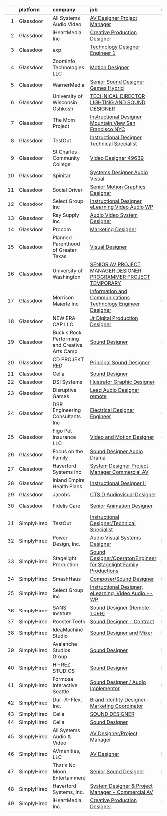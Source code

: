 

|    | platform    | company                                       | job                                                                                                                                                                                                                                                                                                                                                                                                                                                                                                                                                                                                                                                                                                                                                                                                                                                                                                                                                                                                                                                                                                                                                | update_time   | location                 |
|---:|:------------|:----------------------------------------------|:---------------------------------------------------------------------------------------------------------------------------------------------------------------------------------------------------------------------------------------------------------------------------------------------------------------------------------------------------------------------------------------------------------------------------------------------------------------------------------------------------------------------------------------------------------------------------------------------------------------------------------------------------------------------------------------------------------------------------------------------------------------------------------------------------------------------------------------------------------------------------------------------------------------------------------------------------------------------------------------------------------------------------------------------------------------------------------------------------------------------------------------------------|:--------------|:-------------------------|
|  1 | Glassdoor   | All Systems Audio   Video                     | [AV Designer Project Manager](https://www.glassdoor.com/partner/jobListing.htm?pos=102&ao=1110586&s=58&guid=000001813ced04efac723064b6845fa2&src=GD_JOB_AD&t=SR&vt=w&ea=1&cs=1_d7972f51&cb=1654584575621&jobListingId=1007899232303&cpc=7E12564F79EA0E70&jrtk=3-0-1g4ueq191r0f8802-1g4ueq19egsq6800-fd91c325230a0d8f--6NYlbfkN0AiXPlSCmAt8JanzF0pDtDYmr9L8zmHkbn3Rt-Ph3jD-4_NMlTB1NCUp5hv0EZwa34TYv_hro2g7yOOpOBQ3iD38iKKEYHyxR5F9GqpUANBe--ODh-PZ4cVsyZjkdo3KXB2yPJwXkZVMM1I6x6V1ow3sqUjRTrFzwZoAGiDbLm2EA8zveNuQWIaK1EvQEQ_TgRJqLkshcMm1aLb1M4dXOXvpY-9Yfs6YSAqRXKaJXWDeKaby1PQzHfzgSkAsp8ulwgpdqwNBKZ_W2-ReMYrdqssiaqNt4cGWQVYTedK-qoQ4PygzyHFz5Ud6NLUFc4OY5dX6wGgYwuG2OK3088QABow_gwUZLnhe06Ck3aC51HX0xweAS0kyWTOthCl54qDTSTbLxZ3k1p8Xg457UkpjbkDbusb8Fmyh_T5H4S5uUiX8V3bfL1mcrfv7IdvcS2bvvpmb6-_-Mt9aCs7HHmG71LtS8X_mYCQ-R0PhfDHv7cyDwKlcDvWctnfjavABxxinF_NzBTEov-L1wNm0lV2OSf5)                                                                                                                                                                                                                                                             | 10d           | Hatboro, PA              |
|  2 | Glassdoor   | iHeartMedia  Inc                              | [Creative Production Designer](https://www.glassdoor.com/partner/jobListing.htm?pos=114&ao=1136043&s=58&guid=000001813ced04efac723064b6845fa2&src=GD_JOB_AD&t=SR&vt=w&cs=1_18f0531a&cb=1654584575623&jobListingId=1007921252997&jrtk=3-0-1g4ueq191r0f8802-1g4ueq19egsq6800-eeacc4e59b3d9e51-)                                                                                                                                                                                                                                                                                                                                                                                                                                                                                                                                                                                                                                                                                                                                                                                                                                                      | 24h           | Pennsylvania             |
|  3 | Glassdoor   | exp                                           | [Technology Designer Engineer 1](https://www.glassdoor.com/partner/jobListing.htm?pos=118&ao=1136043&s=58&guid=000001813ced04efac723064b6845fa2&src=GD_JOB_AD&t=SR&vt=w&cs=1_ddc292c4&cb=1654584575623&jobListingId=1007899351384&jrtk=3-0-1g4ueq191r0f8802-1g4ueq19egsq6800-b1f69bf9e7d62bbf-)                                                                                                                                                                                                                                                                                                                                                                                                                                                                                                                                                                                                                                                                                                                                                                                                                                                    | 10d           | Coral Gables, FL         |
|  4 | Glassdoor   | ZoomInfo Technologies LLC                     | [Motion Designer](https://www.glassdoor.com/partner/jobListing.htm?pos=117&ao=1136043&s=58&guid=000001813ced04efac723064b6845fa2&src=GD_JOB_AD&t=SR&vt=w&ea=1&cs=1_eee34d31&cb=1654584575623&jobListingId=1007913940850&jrtk=3-0-1g4ueq191r0f8802-1g4ueq19egsq6800-59a9213266ad93f4-)                                                                                                                                                                                                                                                                                                                                                                                                                                                                                                                                                                                                                                                                                                                                                                                                                                                              | 4d            | Waltham, MA              |
|  5 | Glassdoor   | WarnerMedia                                   | [Senior Sound Designer  Games  Hybrid ](https://www.glassdoor.com/partner/jobListing.htm?pos=110&ao=1136043&s=58&guid=000001813ced04efac723064b6845fa2&src=GD_JOB_AD&t=SR&vt=w&cs=1_f9557cc8&cb=1654584575622&jobListingId=1007900217121&jrtk=3-0-1g4ueq191r0f8802-1g4ueq19egsq6800-f4e9ce9034c64b67-)                                                                                                                                                                                                                                                                                                                                                                                                                                                                                                                                                                                                                                                                                                                                                                                                                                             | 9d            | Kirkland, WA             |
|  6 | Glassdoor   | University of Wisconsin   Oshkosh             | [TECHNICAL DIRECTOR  LIGHTING AND SOUND DESIGNER](https://www.glassdoor.com/partner/jobListing.htm?pos=122&ao=1136043&s=58&guid=000001813ced04efac723064b6845fa2&src=GD_JOB_AD&t=SR&vt=w&cs=1_288abd0b&cb=1654584575623&jobListingId=1007913710734&jrtk=3-0-1g4ueq191r0f8802-1g4ueq19egsq6800-47e557860f41eadd-)                                                                                                                                                                                                                                                                                                                                                                                                                                                                                                                                                                                                                                                                                                                                                                                                                                   | 4d            | Oshkosh, WI              |
|  7 | Glassdoor   | The Mom Project                               | [Instructional Designer  Mountain View San Francisco NYC ](https://www.glassdoor.com/partner/jobListing.htm?pos=109&ao=1110586&s=58&guid=000001813ced04efac723064b6845fa2&src=GD_JOB_AD&t=SR&vt=w&cs=1_93498262&cb=1654584575622&jobListingId=1007896401340&cpc=9908D8D4413DBB8A&jrtk=3-0-1g4ueq191r0f8802-1g4ueq19egsq6800-88b47a0affaa75b5--6NYlbfkN0BDp_epf89aHDQhKpPegNJQ_ldQpEFZQsM9OcONMGxWx6pU56EKHF58QjVdAUvn2gU_Aj6odxKroJ-zZExbriW2d2T9nCCdIvP_ALukqWAVNQ0kTygyfJCwESnZnvvD6ajJ0i5UZBhbWhbgieUBSSU4Ro2mmbq5BxL33Ar6qOAZTjeXFBwG3F-EGHmd9OIHNWiyo3oy99t0CBM9mumh29ei0JLJX9XrToDNtjR-8JM8TMHwuRrSZutJbyT_x2eyHate_t7E_7wjnqIDosE1Sj-bdj5nE9knufk8hxnBMND--4T2vOa8rbDeX479cdpm8ElWXclrRu1sY6GrNDTAlgR1ikyJwUSXqJ6emTauE69jd11JKmS_Pv1UqX3pnUcRrIt2IRMJL8C2iszoourAYhZeZxsQaZ19J6F9-dHtEAFzlnRkzmcRmYyxOjJ-lVFdnWjtPVAzkkas2aDz559M-Z3AEJqj8dhRf1cmn0coAduTw4T5idkLqY_Nyf8QJhxXRXG8GnXr5DRxhKvZUbwnrh-6CdyJizbEQyf22cS4IRwJwvTlEbfBNuW39qRc71p9mkeuuiRlwQ5wog%3D%3D)                                                                                                                                                                         | 11d           | Mountain View, CA        |
|  8 | Glassdoor   | TestOut                                       | [Instructional Designer Technical Specialist](https://www.glassdoor.com/partner/jobListing.htm?pos=104&ao=1110586&s=58&guid=000001813ced04efac723064b6845fa2&src=GD_JOB_AD&t=SR&vt=w&ea=1&cs=1_8e4e0c2b&cb=1654584575621&jobListingId=1007899156961&cpc=CA43532650C61C38&jrtk=3-0-1g4ueq191r0f8802-1g4ueq19egsq6800-bcc2218e43bef354--6NYlbfkN0DvEm3ZFflYNZDyIfyg5N-cpxjGt5mtAUGKsixrF0JahE-ST3RHWlGLKAX8qHSrKhaO78JmdLbtjvOg6ekRbzm2HOWfCjmrgFIkNsWmRJMrtt_3-5-Iakoth1Gulzc5JmAQEowbwjV2UyZ08YxkzCbUj1FCHenoC3P3kzoRzrcuqgSZCbG8xyyPQo1f5ArWBVNlvxMlwLWyliu9yoGuzy5Qf5_t1D5BKIAF7Ne1z-exSc9EfsBXOPiMCalSvijoWeJ-v-C9XfR3UFcqpoYd6VTMVnpId24n5S4wT06IAXiCg1U1r06NdBELbH6OGZlzWBhGY14wW2SItAGZd_31QpZWXV6W3OECbCB0Gls1csPFeo_2HOaV3iMChMjPuH0utIcHbGpuWGcIsQJ_r9UksL5OmCMcUbg_Q4DOhDrDg0zZ6wediHKAFuTuh9W1keZP52nNOBLGHaJikDGF89lpqtNeEoXF9_2WRuATPG3fs3fil6F2XhsgB78IrPOlI0W5uEKZbDoTdXM2e54pkjjYcHkx--LT_whGbE2U_aED_YpvsYNdmbK_BVASCbeysLEd0thq3Y9kqzWYbQ40aTZ9Cw9J-lrMbKljQbE%3D)                                                                                                                                                               | 10d           | Pleasant Grove, UT       |
|  9 | Glassdoor   | St  Charles Community College                 | [Video Designer   49639](https://www.glassdoor.com/partner/jobListing.htm?pos=123&ao=1136043&s=58&guid=000001813ced04efac723064b6845fa2&src=GD_JOB_AD&t=SR&vt=w&cs=1_4ec3d82c&cb=1654584575624&jobListingId=1007895111722&jrtk=3-0-1g4ueq191r0f8802-1g4ueq19egsq6800-5cc074f3daa8994b-)                                                                                                                                                                                                                                                                                                                                                                                                                                                                                                                                                                                                                                                                                                                                                                                                                                                            | 11d           | Cottleville, MO          |
| 10 | Glassdoor   | Spinitar                                      | [Systems Designer   Audio Visual](https://www.glassdoor.com/partner/jobListing.htm?pos=125&ao=1136043&s=58&guid=000001813ced04efac723064b6845fa2&src=GD_JOB_AD&t=SR&vt=w&ea=1&cs=1_a228ab77&cb=1654584575624&jobListingId=1007895104354&jrtk=3-0-1g4ueq191r0f8802-1g4ueq19egsq6800-8a8025c7d57454b4-)                                                                                                                                                                                                                                                                                                                                                                                                                                                                                                                                                                                                                                                                                                                                                                                                                                              | 11d           | Tempe, AZ                |
| 11 | Glassdoor   | Social Driver                                 | [Senior Motion Graphics Designer](https://www.glassdoor.com/partner/jobListing.htm?pos=120&ao=1136043&s=58&guid=000001813ced04efac723064b6845fa2&src=GD_JOB_AD&t=SR&vt=w&ea=1&cs=1_bf566268&cb=1654584575623&jobListingId=1007889229270&jrtk=3-0-1g4ueq191r0f8802-1g4ueq19egsq6800-8f0c264404a63215-)                                                                                                                                                                                                                                                                                                                                                                                                                                                                                                                                                                                                                                                                                                                                                                                                                                              | 13d           | Austin, TX               |
| 12 | Glassdoor   | Select Group Inc                              | [Instructional Designer  eLearning  Video Audio    WP](https://www.glassdoor.com/partner/jobListing.htm?pos=105&ao=1110586&s=58&guid=000001813ced04efac723064b6845fa2&src=GD_JOB_AD&t=SR&vt=w&ea=1&cs=1_bf45b79f&cb=1654584575622&jobListingId=1007903268547&cpc=E6B95A06C1BC174B&jrtk=3-0-1g4ueq191r0f8802-1g4ueq19egsq6800-39581e54060a3f5e--6NYlbfkN0Bcn-ADAbRvyrq3DH3YqD1gQOSfU_zTPvvfh0XXiz3pBAa41gXbEVBKQgVaXyt5edI9xpEckj9uk8nnprzQzSH_s5FsNM5FRNr_JquSitccFFapohcJI9tnK_eWm1cT3wRTS5uG3k5LhnBQqIJNJ3OxfuJQgM2YbBrHmLYxkTY2f3hC4dan70urL7-PEgrLzwpzffo9k0E1PqIHskkR6QFSuKJLvP36Szv5NlE4yvvJXx8jSuLeY-kq8XfSAGoekkypgqgBoz4Ai11kDmfxmejBCDnL-wxCjogyhWvzjwCAjuhWmE8PC6TZGIxCB90jq_G9n8iN6h_MgM9YZ1SIfvbwlxyIfzKKZEuazO2dVCm9fZEgGhItGKL9nuDM9kcvtHskmFE5ffKI6X3KJV5aenBn3wMUeNHV7rt2SGPHKZ_VWAZScCCCvPciDntD6mI4iyvZv4zg1Uv43Z_-BUD1z7yEBJKmnv105IWY5nIJH8ylvCpObaSDTEwNpXv_V6Gn0qajX4fG6RltEQ%3D%3D)                                                                                                                                                                                                                                        | 7d            | White Plains, NY         |
| 13 | Glassdoor   | Ray Supply  Inc                               | [Audio Video System Designer](https://www.glassdoor.com/partner/jobListing.htm?pos=127&ao=1136043&s=58&guid=000001813ced04efac723064b6845fa2&src=GD_JOB_AD&t=SR&vt=w&ea=1&cs=1_42784fd3&cb=1654584575624&jobListingId=1007898576961&jrtk=3-0-1g4ueq191r0f8802-1g4ueq19egsq6800-0dfc9573744c5cd8-)                                                                                                                                                                                                                                                                                                                                                                                                                                                                                                                                                                                                                                                                                                                                                                                                                                                  | 10d           | Glens Falls, NY          |
| 14 | Glassdoor   | Procom                                        | [Marketing Designer](https://www.glassdoor.com/partner/jobListing.htm?pos=108&ao=1110586&s=58&guid=000001813ced04efac723064b6845fa2&src=GD_JOB_AD&t=SR&vt=w&ea=1&cs=1_76f557b1&cb=1654584575622&jobListingId=1007914066360&cpc=FAE5E775D180B2FB&jrtk=3-0-1g4ueq191r0f8802-1g4ueq19egsq6800-53f5a8fd2fc2bd21--6NYlbfkN0BreR47D9bMWJ28XlwS8rs2_GIFY3-vSdy_Xwl-swcV-gCuRUOa31ynKx_yeYaLQSHs7KVFBHG07HlARXnUVO7DvP02xRXbX8_HVHv_TvoGchXMPtFh2kX4ajj5dQzg2z2OhygTOTUZK1M2b-7FFaAxfufoEkjnppM0VuxIcUs1OGGcTZFH3PDF5NcoGWEvOvtTk9qvw6OkNcvVO7FyrQOrYEoMDTxaG_UaWLs0onmtNrvAGlrMkSDgwZtZ1TN7D3-_iwqGHZavauvdwh6-WK45EDmN1WgA66YcwxSHmOpkpCgWgl3u0Jkk4sDapBMcDe3iA0LZIn-gig11aW1fLyc_4Cg4nV3HmNb3u0rP6amMok-h4K44TfG_okQ5mrNe-Qo3lMR7wv34GNoq8XA1FOj8eVNOJmJARG5Is1bXXqk-g4bksdNXuIhfF7p6NudwL1fKPMFXUxncyYpKZB29sWMGZyR2mUmn_TeWRIsGgc5qdgRTh_xnIXPJbUTmqGRbP0WVeIVD8neg0B-PvEDaVW1nVQSpqXnS_CJKsLqQE7dZ0-dCUoKKrWDp-cY74WN_RQcNWSMNsZJC2gD-E_CEHc9H)                                                                                                                                                                                                      | 4d            | New York, NY             |
| 15 | Glassdoor   | Planned Parenthood of Greater Texas           | [Visual Designer](https://www.glassdoor.com/partner/jobListing.htm?pos=119&ao=1136043&s=58&guid=000001813ced04efac723064b6845fa2&src=GD_JOB_AD&t=SR&vt=w&cs=1_6a74b42d&cb=1654584575623&jobListingId=1007892953765&jrtk=3-0-1g4ueq191r0f8802-1g4ueq19egsq6800-c5d9722d2779e937-)                                                                                                                                                                                                                                                                                                                                                                                                                                                                                                                                                                                                                                                                                                                                                                                                                                                                   | 12d           | Austin, TX               |
| 16 | Glassdoor   | University of Washington                      | [SENIOR AV PROJECT MANAGER DESIGNER PROGRAMMER  PROJECT TEMPORARY ](https://www.glassdoor.com/partner/jobListing.htm?pos=130&ao=1136043&s=58&guid=000001813ced04efac723064b6845fa2&src=GD_JOB_AD&t=SR&vt=w&cs=1_0a898cee&cb=1654584575625&jobListingId=1007894840391&jrtk=3-0-1g4ueq191r0f8802-1g4ueq19egsq6800-8142258d671473d4-)                                                                                                                                                                                                                                                                                                                                                                                                                                                                                                                                                                                                                                                                                                                                                                                                                 | 11d           | Seattle, WA              |
| 17 | Glassdoor   | Morrison Maierle Inc                          | [Information and Communications Technology Engineer Designer](https://www.glassdoor.com/partner/jobListing.htm?pos=129&ao=1136043&s=58&guid=000001813ced04efac723064b6845fa2&src=GD_JOB_AD&t=SR&vt=w&ea=1&cs=1_02495fa1&cb=1654584575624&jobListingId=1007907517652&jrtk=3-0-1g4ueq191r0f8802-1g4ueq19egsq6800-d91e932d1539b555-)                                                                                                                                                                                                                                                                                                                                                                                                                                                                                                                                                                                                                                                                                                                                                                                                                  | 6d            | Missoula, MT             |
| 18 | Glassdoor   | NEW ERA CAP LLC                               | [Jr Digital Production Designer](https://www.glassdoor.com/partner/jobListing.htm?pos=115&ao=1136043&s=58&guid=000001813ced04efac723064b6845fa2&src=GD_JOB_AD&t=SR&vt=w&ea=1&cs=1_c3e6c0fc&cb=1654584575623&jobListingId=1007896043705&jrtk=3-0-1g4ueq191r0f8802-1g4ueq19egsq6800-4b7273375db3912c-)                                                                                                                                                                                                                                                                                                                                                                                                                                                                                                                                                                                                                                                                                                                                                                                                                                               | 11d           | Buffalo, NY              |
| 19 | Glassdoor   | Buck s Rock Performing and Creative Arts Camp | [Sound Designer](https://www.glassdoor.com/partner/jobListing.htm?pos=101&ao=1110586&s=58&guid=000001813ced04efac723064b6845fa2&src=GD_JOB_AD&t=SR&vt=w&ea=1&cs=1_f3ba0c3b&cb=1654584575621&jobListingId=1007913743299&cpc=B72124DFC812C29A&jrtk=3-0-1g4ueq191r0f8802-1g4ueq19egsq6800-fda9162bb6400c2a--6NYlbfkN0BdDHiSlq2TKVYTvK036ioTcRDjelCKzvFOpLFiF--0icOI5c6ey-PCyPjnyBY5c8fZcJqUYjwOeux_9Bd2q4ZWOjBYTAptUXtv0PeBCsiGVQgxmxWvOUkJfYOmXchKHjBw12etcBibk3Gx7khGP9lf2n8GTuP67MAVhzLC0Hf5LlXtMh2lLfcnS1GFmi4LSE6cPMi98JxxMjk7kZLFTHHi9pYGywiH2ekJ8Iv3Jq8mScndDOWfp-hftHbfZLlElDjcC3xPFNNz_RmOpzKtl5WYjMSZbJ17gm_5RTGa8Hg89FQuWneW2rtdUI21PSlb0LxQ1Hh9BMzQmzL8NRmRsyig55W7NffzLSfbPQa7KE5ZVIkX6PEJIX3vG6o4GEjyWPO1jnIMLTbg3BVOx62V9HVHEHuZ5M96_Cg-P8-f0f-1jwxl-4UoAB4AGlMn0IBzxMl60Ze8b-ucUHe3yaqtEev2eN6l2VnVpype6_Q2mhIQ7i4H81wHn1-oKszs29ZwZaA%3D)                                                                                                                                                                                                                                                                                            | 4d            | New Milford, CT          |
| 20 | Glassdoor   | CD PROJEKT RED                                | [Principal Sound Designer](https://www.glassdoor.com/partner/jobListing.htm?pos=111&ao=1136043&s=58&guid=000001813ced04efac723064b6845fa2&src=GD_JOB_AD&t=SR&vt=w&ea=1&cs=1_a309e4bb&cb=1654584575622&jobListingId=1007896683232&jrtk=3-0-1g4ueq191r0f8802-1g4ueq19egsq6800-2f47e705cfda3598-)                                                                                                                                                                                                                                                                                                                                                                                                                                                                                                                                                                                                                                                                                                                                                                                                                                                     | 11d           | Boston, MA               |
| 21 | Glassdoor   | Cella                                         | [Sound Designer](https://www.glassdoor.com/partner/jobListing.htm?pos=107&ao=1110586&s=58&guid=000001813ced04efac723064b6845fa2&src=GD_JOB_AD&t=SR&vt=w&cs=1_15d321f8&cb=1654584575622&jobListingId=1007910244754&cpc=2CAED5C921A5F994&jrtk=3-0-1g4ueq191r0f8802-1g4ueq19egsq6800-acf8918a4756dd36--6NYlbfkN0ABL5jwqrJX8j4-zsE1pdctockIOMh3bUiDojLxDHSgfnyfdrl215GIT9Vdrv6w9UnBD60lpH1as6ysXdPIei2NocW199eqYkfFtsi0OoZf90bwxfIkpt7nc3JziPU96mmFmseqTuplU7gi4oBwA4PiZNpE7c1WYXIoYo8QPnAkxtDs1WgAItNSsDnuzgop9p2fwMZ889KP-MWmxy61DOmbaLn4n6axP-a9BmqNbiTmpkw_Y8pX8JUJEPngaPLmYRKNL5P_OoQ1bzaHkGvTsOAX9B90jmBo7hcvanh-Fcf9iCsTcowu_iYuHpAKzCMIynG_eJG_pw7lj0M6hKY8y_4ZxZWCybJ2JOg3vbJMYkVDeAvOKYi8lsXeyBlsRwurajwPrKHbLvL-KT-RxytrypqKOgO18O9_7N8h8iwc16u0Ju-xKaCeWVcR0DvjEZz_2NeCAA56v-YAzGhH1Cs7vp0EVY17mGUYHQXWXz4dqoseZkAA2ph9fQQ-GwzfsxHgnPpcRZDCZGKcC031DdtvffQfw4iaEDwux3QS3EAh9xjhxSJQ6r7SxBLehzgVY0XZow3a7O3bpcEYvWSWNciksXlgdqg3oixukYA-j6PZBnxCnBYiocSwnPruStVaka74fNEQ69ItlcQG13-H9s8myAqlcgs0QEvVzwi4-rDQLkLSlBhfxUHtSMIeVonXDKwIpP3dlQjGf1pAzcmurLj3oiYCtQcP5LFUV9YavdKTHWTEyjpQVl95szBF8NYeu_JOcrGsvf00LarI-7reFjrGRV2gxRX6wig_bZ8%3D) | 5d            | Peoria, IL               |
| 22 | Glassdoor   | DSI Systems                                   | [Illustrator Graphic Designer](https://www.glassdoor.com/partner/jobListing.htm?pos=106&ao=1110586&s=58&guid=000001813ced04efac723064b6845fa2&src=GD_JOB_AD&t=SR&vt=w&ea=1&cs=1_e6afca5e&cb=1654584575622&jobListingId=1007898755202&cpc=AF770993EC679D41&jrtk=3-0-1g4ueq191r0f8802-1g4ueq19egsq6800-b6042ca925bdaaa1--6NYlbfkN0CI6x2EAPHyLgHY1_5Webl2QLjpyWqD-V-K9F663w0wPL9kZpUrpgKirM8qcErG96Rnxi9fSOBY-C0VKXfo6Gm-GSONb4NATYwuyB4oQopcG3WIABYRabMghT23k-yzajPfOPSxGru0bvvL2NIOv14Qq3pt5ed2o9QBoLlffPA8Oef2ZFBNbX1VmsP60d0XsD_F4j5VqR6EWycS_QUmn_Bo-MaFkOGAggKAJ5y-49COYg9ni4wFbv60u5P5ERtJbm_l-Ztr5Is42ChD-J7TnclDpGOQk6TPwdx0l6uBRBJy1pfC2Cb72o2jMuJm7y2qkuLheQgm8JWpd8GTfgdqJ5wzFeDKT31lzb1cLECILPI5bsAKYTMQkeNTS7KaOlCI6KXLAhum6h9bZRvcxMh-JdqAPhs0qN9ct4VdS0ATVjoMxRhGQpf5XmtCoRWjtFrShGaadJUDoS9olOUZ4OpstpwuJAS6QPOYRVtUEZ6mEEdNuAunX6GUD5rYbj2LN7IItqk7fFFsp8zMf8r_IlVbNOU_kJHsXTJe3g0%3D)                                                                                                                                                                                                                                              | 10d           | Richardson, TX           |
| 23 | Glassdoor   | Disruptive Games                              | [Lead Audio Designer  remote ](https://www.glassdoor.com/partner/jobListing.htm?pos=116&ao=1136043&s=58&guid=000001813ced04efac723064b6845fa2&src=GD_JOB_AD&t=SR&vt=w&ea=1&cs=1_8ec5a11e&cb=1654584575623&jobListingId=1007890195916&jrtk=3-0-1g4ueq191r0f8802-1g4ueq19egsq6800-c951ca15624d77da-)                                                                                                                                                                                                                                                                                                                                                                                                                                                                                                                                                                                                                                                                                                                                                                                                                                                 | 13d           | Berkeley, CA             |
| 24 | Glassdoor   | DBR Engineering Consultants  Inc              | [Electrical Designer  Engineer](https://www.glassdoor.com/partner/jobListing.htm?pos=126&ao=1136043&s=58&guid=000001813ced04efac723064b6845fa2&src=GD_JOB_AD&t=SR&vt=w&ea=1&cs=1_8efd83ed&cb=1654584575624&jobListingId=1007906003015&jrtk=3-0-1g4ueq191r0f8802-1g4ueq19egsq6800-511f3b7a72d4ba7a-)                                                                                                                                                                                                                                                                                                                                                                                                                                                                                                                                                                                                                                                                                                                                                                                                                                                | 6d            | Houston, TX              |
| 25 | Glassdoor   | Figo Pet Insurance LLC                        | [Video and Motion Designer](https://www.glassdoor.com/partner/jobListing.htm?pos=113&ao=1136043&s=58&guid=000001813ced04efac723064b6845fa2&src=GD_JOB_AD&t=SR&vt=w&cs=1_5eb55513&cb=1654584575623&jobListingId=1007913812537&jrtk=3-0-1g4ueq191r0f8802-1g4ueq19egsq6800-282af4d3aef0ea6e-)                                                                                                                                                                                                                                                                                                                                                                                                                                                                                                                                                                                                                                                                                                                                                                                                                                                         | 4d            | Remote                   |
| 26 | Glassdoor   | Focus on the Family                           | [Sound Designer  Audio Drama](https://www.glassdoor.com/partner/jobListing.htm?pos=112&ao=1136043&s=58&guid=000001813ced04efac723064b6845fa2&src=GD_JOB_AD&t=SR&vt=w&cs=1_7da33760&cb=1654584575623&jobListingId=1007910959806&jrtk=3-0-1g4ueq191r0f8802-1g4ueq19egsq6800-a7e98fde99950204-)                                                                                                                                                                                                                                                                                                                                                                                                                                                                                                                                                                                                                                                                                                                                                                                                                                                       | 5d            | Colorado Springs, CO     |
| 27 | Glassdoor   | Haverford Systems  Inc                        | [System Designer   Project Manager   Commercial AV](https://www.glassdoor.com/partner/jobListing.htm?pos=103&ao=1110586&s=58&guid=000001813ced04efac723064b6845fa2&src=GD_JOB_AD&t=SR&vt=w&ea=1&cs=1_75c8b162&cb=1654584575621&jobListingId=1007889773725&cpc=C86C324EB7044375&jrtk=3-0-1g4ueq191r0f8802-1g4ueq19egsq6800-e51445d99bf03956--6NYlbfkN0AOai4q8SHtVGvpymIv1AqJNcts_oYSQRMSo6CPl_XpoQScRLVMW98pcgQLn9n4tLpJYMrnX4tlJVg2sasHpk3TWqPjnIBoyh4au__ve-4Nh3XVlObcar0NVB98uZX8s9QOqFtJBjdvwE1-rv4qIch0qLMj18DuCAnWJtVax55ziuOquI2OXUNrbdhqSciewYduJQpiL6uGdyfkMeyzBOZow23O81gruZADu0o4BFrr_ko_dGVtaKru5bPIwOqTwbaIiET235FJxBCqcWdVBjLfOPoLeyzY1aZ-CTcK-Lxl5-ZbaBGYp0wSCj0Ioa55VMyLIKKwfKB5onmYZD30KL5FmpH6shOcM6840ySjtYLkm79l8bwucyqSEC8bwFEGfjpgsZS34R9FOxCHzCWMcmV2Cpr_FdcfG9nRPOuL6DLhsNuYTrkBnrSaV0xLnRigDHtVaN3xZSgut480t1h21fpiKYRizSFV6qDpxxc7fqsmitReSk1yIQ2Mp0gmEQLNULvTPUzUAfrNpEJGm5IXSe2k78PyyTSlNvdE_KM6o9bYYg%3D%3D)                                                                                                                                                                                                           | 13d           | Downingtown, PA          |
| 28 | Glassdoor   | Inland Empire Health Plans                    | [Instructional Designer II](https://www.glassdoor.com/partner/jobListing.htm?pos=124&ao=1136043&s=58&guid=000001813ced04efac723064b6845fa2&src=GD_JOB_AD&t=SR&vt=w&cs=1_3c92698a&cb=1654584575624&jobListingId=1007893531653&jrtk=3-0-1g4ueq191r0f8802-1g4ueq19egsq6800-5665ce2c76f92c24-)                                                                                                                                                                                                                                                                                                                                                                                                                                                                                                                                                                                                                                                                                                                                                                                                                                                         | 12d           | Rancho Cucamonga, CA     |
| 29 | Glassdoor   | Jacobs                                        | [CTS D   Audiovisual Designer](https://www.glassdoor.com/partner/jobListing.htm?pos=128&ao=1136043&s=58&guid=000001813ced04efac723064b6845fa2&src=GD_JOB_AD&t=SR&vt=w&cs=1_066fc566&cb=1654584575624&jobListingId=1007887981784&jrtk=3-0-1g4ueq191r0f8802-1g4ueq19egsq6800-858ddffe5d652073-)                                                                                                                                                                                                                                                                                                                                                                                                                                                                                                                                                                                                                                                                                                                                                                                                                                                      | 13d           | Austin, TX               |
| 30 | Glassdoor   | Fidelis Care                                  | [Senior Animation Designer](https://www.glassdoor.com/partner/jobListing.htm?pos=121&ao=1136043&s=58&guid=000001813ced04efac723064b6845fa2&src=GD_JOB_AD&t=SR&vt=w&cs=1_6f89a43e&cb=1654584575623&jobListingId=1007895559015&jrtk=3-0-1g4ueq191r0f8802-1g4ueq19egsq6800-7f91b6f8ed4e3197-)                                                                                                                                                                                                                                                                                                                                                                                                                                                                                                                                                                                                                                                                                                                                                                                                                                                         | 11d           | Long Island City, NY     |
| 31 | SimplyHired | TestOut                                       | [Instructional Designer/Technical Specialist](https://www.simplyhired.com/job/e79u6N2RkHmcrF28JMdycWlbT09Mk0S9I8gVDJigwQK7Ckl5V6m6hw?q=sound+designer)                                                                                                                                                                                                                                                                                                                                                                                                                                                                                                                                                                                                                                                                                                                                                                                                                                                                                                                                                                                             | 10d           | Pleasant Grove, UT       |
| 32 | SimplyHired | Power Design, Inc.                            | [Audio Visual Systems Designer](https://www.simplyhired.com/job/iyyCbihReC_ex9JHZ2An0MlD1NQux37jIOdEZH6Byc7RIrBBt6KQgw?q=sound+designer)                                                                                                                                                                                                                                                                                                                                                                                                                                                                                                                                                                                                                                                                                                                                                                                                                                                                                                                                                                                                           | Recently      | Saint Petersburg, FL     |
| 33 | SimplyHired | Stagelight Production                         | [Sound Designer/Operator/Engineer for Stagelight Family Productions](https://www.simplyhired.com/job/VKgvWic7uY5sMxPqh11sLv5aSWGUerp8WXxwkIbcpqc5zhgErwHiZQ?q=sound+designer)                                                                                                                                                                                                                                                                                                                                                                                                                                                                                                                                                                                                                                                                                                                                                                                                                                                                                                                                                                      | Recently      | Los Angeles, CA          |
| 34 | SimplyHired | SmashHaus                                     | [Composer/Sound Designer](https://www.simplyhired.com/job/5TV44fqNq9OE9PTw8D83ASmeufu-2onYgJ8O5l4Y0t9TzOHHgUVKrQ?q=sound+designer)                                                                                                                                                                                                                                                                                                                                                                                                                                                                                                                                                                                                                                                                                                                                                                                                                                                                                                                                                                                                                 | Recently      | Remote                   |
| 35 | SimplyHired | Select Group Inc                              | [Instructional Designer, eLearning, Video Audio -- WP](https://www.simplyhired.com/job/5USIIiPcDyWw627uaroOiu9egrEy-16smLI64q-ZlW2bhsVKl4UhPA?q=sound+designer)                                                                                                                                                                                                                                                                                                                                                                                                                                                                                                                                                                                                                                                                                                                                                                                                                                                                                                                                                                                    | 7d            | White Plains, NY         |
| 36 | SimplyHired | SANS Institute                                | [Sound Designer (Remote - 1099)](https://www.simplyhired.com/job/l5XtJmV5Za5NPAoCY67pJ8osv7Dd9cygFT5KvUQHRZZ5LCw9cI7qOA?q=sound+designer)                                                                                                                                                                                                                                                                                                                                                                                                                                                                                                                                                                                                                                                                                                                                                                                                                                                                                                                                                                                                          | Recently      | Bethesda, MD             |
| 37 | SimplyHired | Rooster Teeth                                 | [Sound Designer - Contract](https://www.simplyhired.com/job/9KdiR85ZI2gR9N4RdhD9EExQNXWroZraddVjovjDND8QUzOK69wDOQ?q=sound+designer)                                                                                                                                                                                                                                                                                                                                                                                                                                                                                                                                                                                                                                                                                                                                                                                                                                                                                                                                                                                                               | Recently      | Austin, TX               |
| 38 | SimplyHired | IdeaMachine Studio                            | [Sound Designer and Mixer](https://www.simplyhired.com/job/3_cnKWbKCzfz8K406esix9aXeGkS2iLw6vp3jwYHfDLUWBO0TV9GDQ?q=sound+designer)                                                                                                                                                                                                                                                                                                                                                                                                                                                                                                                                                                                                                                                                                                                                                                                                                                                                                                                                                                                                                | Recently      | San Francisco, CA        |
| 39 | SimplyHired | Avalanche Studios Group                       | [Sound Designer](https://www.simplyhired.com/job/lQ56dL4hE0QFlKl3bFobU4KE1n4VNMXQUExBD0jvYT0oDTVmOsXFqw?q=sound+designer)                                                                                                                                                                                                                                                                                                                                                                                                                                                                                                                                                                                                                                                                                                                                                                                                                                                                                                                                                                                                                          | Recently      | New York, NY             |
| 40 | SimplyHired | HI-REZ STUDIOS                                | [Sound Designer](https://www.simplyhired.com/job/aA6iiJRrWdcirvdZUdRNwkyou34MRKChSdF1MZ7s6_co4dP2h9voUQ?q=sound+designer)                                                                                                                                                                                                                                                                                                                                                                                                                                                                                                                                                                                                                                                                                                                                                                                                                                                                                                                                                                                                                          | Recently      | Remote                   |
| 41 | SimplyHired | Formosa Interactive Seattle                   | [Sound Designer / Audio Implementor](https://www.simplyhired.com/job/vlF4rzpIgemNyADbSUoWC36FtYYh2ouWspqfTFtuxzveh07-6RCwmg?q=sound+designer)                                                                                                                                                                                                                                                                                                                                                                                                                                                                                                                                                                                                                                                                                                                                                                                                                                                                                                                                                                                                      | Recently      | Seattle, WA              |
| 42 | SimplyHired | Dur-A-Flex, Inc.                              | [Brand Identity Designer - Marketing Coordinator](https://www.simplyhired.com/job/R64jRkQkz5c4uAjoUHoVIXUUGZsCSy6n0isNMLlA2kzi3aMM4c-LOw?q=sound+designer)                                                                                                                                                                                                                                                                                                                                                                                                                                                                                                                                                                                                                                                                                                                                                                                                                                                                                                                                                                                         | Recently      | East Hartford, CT        |
| 43 | SimplyHired | Cella                                         | [SOUND DESIGNER](https://www.simplyhired.com/job/WYPzQtPA4_HpYvebAhUy7ydNHHKAhGvgY0iGwvis2r3T8oxmo3uatw?q=sound+designer)                                                                                                                                                                                                                                                                                                                                                                                                                                                                                                                                                                                                                                                                                                                                                                                                                                                                                                                                                                                                                          | 5d            | Peoria, IL               |
| 44 | SimplyHired | Cella                                         | [Sound Designer](https://www.simplyhired.com/job/ZUSPC-FaPTulLU6ErfLBr6gXJhN3uGS6S4nld_zCjZC-B4OWB58Xfw?q=sound+designer)                                                                                                                                                                                                                                                                                                                                                                                                                                                                                                                                                                                                                                                                                                                                                                                                                                                                                                                                                                                                                          | 5d            | Peoria, IL               |
| 45 | SimplyHired | All Systems Audio & Video                     | [AV Designer/Project Manager](https://www.simplyhired.com/job/-aF9RlWPyRsvV7YoLM4l2dblW9DunYpvSJjJJ7R3QU7yXKZsCVgP2Q?q=sound+designer)                                                                                                                                                                                                                                                                                                                                                                                                                                                                                                                                                                                                                                                                                                                                                                                                                                                                                                                                                                                                             | 10d           | Hatboro, PA              |
| 46 | SimplyHired | AVmenities, LLC                               | [AV Designer](https://www.simplyhired.com/job/bnrybS56-pqE-H12dIBqV3NFMhNBdh-TiHwtBbI7RUPV6YPeVjzO8w?q=sound+designer)                                                                                                                                                                                                                                                                                                                                                                                                                                                                                                                                                                                                                                                                                                                                                                                                                                                                                                                                                                                                                             | Recently      | Marshall, VA             |
| 47 | SimplyHired | That's No Moon Entertainment                  | [Senior Sound Designer](https://www.simplyhired.com/job/HAIZITV3eJRvAwlCAtjPXxFb-x6pdgRSjiUpE-qaQOkB9WpwIm4h0Q?q=sound+designer)                                                                                                                                                                                                                                                                                                                                                                                                                                                                                                                                                                                                                                                                                                                                                                                                                                                                                                                                                                                                                   | Recently      | Los Angeles, CA          |
| 48 | SimplyHired | Haverford Systems, Inc.                       | [System Designer & Project Manager - Commercial AV](https://www.simplyhired.com/job/kthy8_VHq4465o6Yqog5E5yaLr9AjHJxD98f1wL2MzljlVjNmDSJNQ?q=sound+designer)                                                                                                                                                                                                                                                                                                                                                                                                                                                                                                                                                                                                                                                                                                                                                                                                                                                                                                                                                                                       | 13d           | Downingtown, PA          |
| 49 | SimplyHired | iHeartMedia, Inc.                             | [Creative Production Designer](https://www.simplyhired.com/job/gBE_KImKYVoV4BiXu3bk93f3ONYBJSIRTV6Go1vATt4ftmFDjpGVUQ?q=sound+designer)                                                                                                                                                                                                                                                                                                                                                                                                                                                                                                                                                                                                                                                                                                                                                                                                                                                                                                                                                                                                            | Today         | Pennsylvania +1 location |